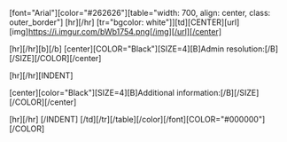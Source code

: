 
[font="Arial"][color="#262626"][table="width: 700, align: center, class: outer_border"]
[hr][/hr]
[tr="bgcolor:  white"]][td][CENTER][url][img]https://i.imgur.com/bWb1754.png[/img][/url][/center]
 
[hr][/hr][b][/b]
[center][COLOR="Black"][SIZE=4][B]Admin resolution:[/B][/SIZE][/COLOR][/center]

[hr][/hr][INDENT]

[center][color="Black"][SIZE=4][B]Additional information:[/B][/SIZE][/COLOR][/center]

[hr][/hr]
[/INDENT]
[/td][/tr][/table][/color][/font][COLOR="#000000"][/COLOR]
